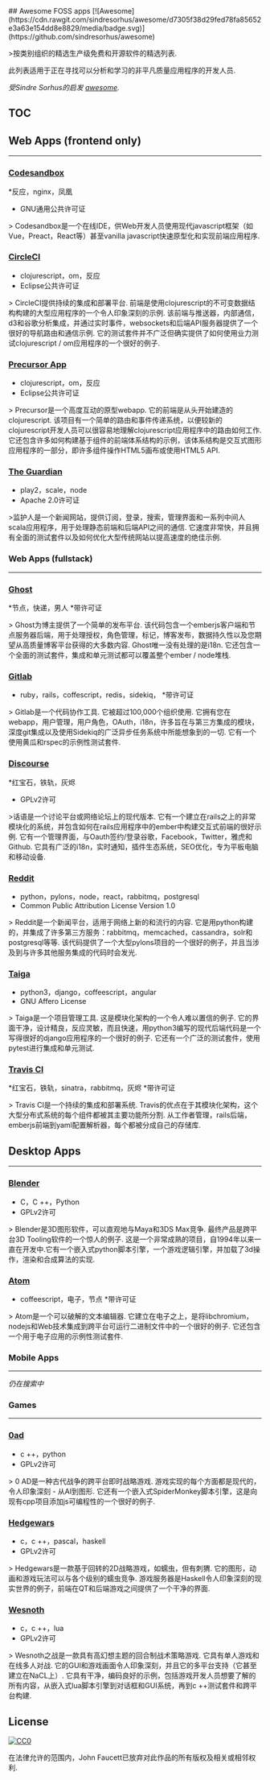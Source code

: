 <div class="github-widget" data-repo="DataDaoDe/awesome-foss-apps"></div>
<script async src="https://pagead2.googlesyndication.com/pagead/js/adsbygoogle.js"></script><ins class="adsbygoogle" style="display:block" data-ad-client="ca-pub-6890694312814945" data-ad-slot="5473692530" data-ad-format="auto"  data-full-width-responsive="true"></ins><script>(adsbygoogle = window.adsbygoogle || []).push({});</script>
## Awesome FOSS apps [![Awesome](https://cdn.rawgit.com/sindresorhus/awesome/d7305f38d29fed78fa85652e3a63e154dd8e8829/media/badge.svg)](https://github.com/sindresorhus/awesome)

&gt;按类别组织的精选生产级免费和开源软件的精选列表.

此列表适用于正在寻找可以分析和学习的非平凡质量应用程序的开发人员.

*受Sindre Sorhus的启发 [awesome](https://github.com/sindresorhus/awesome).*

## TOC



## Web Apps (frontend only)
----

### [Codesandbox](https://github.com/CompuIves/codesandbox-client)

*反应，nginx，凤凰
* GNU通用公共许可证

&gt; Codesandbox是一个在线IDE，供Web开发人员使用现代javascript框架（如Vue，Preact，React等）甚至vanilla javascript快速原型化和实现前端应用程序.  

### [CircleCI](https://github.com/circleci/frontend)

* clojurescript，om，反应
* Eclipse公共许可证

 &gt; CircleCI提供持续的集成和部署平台.  前端是使用clojurescript的不可变数据结构构建的大型应用程序的一个令人印象深刻的示例.  该前端与推送器，内部通信，d3和谷歌分析集成，并通过实时事件，websockets和后端API服务器提供了一个很好的导航路由和通信示例.  它的测试套件并不广泛但确实提供了如何使用业力测试clojurescript / om应用程序的一个很好的例子.

### [Precursor App](https://github.com/PrecursorApp/precursor)

* clojurescript，om，反应
* Eclipse公共许可证

 &gt; Precursor是一个高度互动的原型webapp.  它的前端是从头开始建造的clojurescript.  该项目有一个简单的路由和事件传递系统，以便较新的clojurescript开发人员可以很容易地理解clojurescript应用程序中的路由如何工作.  它还包含许多如何构建基于组件的前端体系结构的示例，该体系结构是交互式图形应用程序的一部分，即许多组件操作HTML5画布或使用HTML5 API. 

### [The Guardian](https://github.com/guardian/frontend)

* play2，scale，node
* Apache 2.0许可证

 &gt;监护人是一个新闻网站，提供订阅，登录，搜索，管理界面和一系列中间人scala应用程序，用于处理静态前端和后端API之间的通信.  它速度非常快，并且拥有全面的测试套件以及如何优化大型传统网站以提高速度的绝佳示例.

### Web Apps (fullstack)
----

### [Ghost](https://github.com/TryGhost/Ghost)

*节点，快递，男人
*带许可证

 &gt; Ghost为博主提供了一个简单的发布平台.  该代码包含一个emberjs客户端和节点服务器后端，用于处理授权，角色管理，标记，博客发布，数据持久性以及您期望从高质量博客平台获得的大多数内容.  Ghost唯一没有处理的是i18n.  它还包含一个全面的测试套件，集成和单元测试都可以覆盖整个ember / node堆栈.

### [Gitlab](https://github.com/gitlabhq/gitlabhq)

* ruby​​，rails，coffescript，redis，sidekiq，
*带许可证

 &gt; Gitlab是一个代码协作工具.  它被超过100,000个组织使用.  它拥有您在webapp，用户管理，用户角色，OAuth，i18n，许多旨在与第三方集成的模块，深度git集成以及使用Sidekiq的广泛异步任务系统中所能想象到的一切.  它有一个使用黄瓜和rspec的示例性测试套件.

### [Discourse](https://github.com/discourse/discourse)

*红宝石，铁轨，灰烬
* GPLv2许可

 &gt;话语是一个讨论平台或网络论坛上的现代版本.  它有一个建立在rails之上的非常模块化的系统，并包含如何在rails应用程序中的ember中构建交互式前端的很好示例.  它有一个管理界面，与Oauth签约/登录谷歌，Facebook，Twitter，雅虎和Github.  它具有广泛的i18n，实时通知，插件生态系统，SEO优化，专为平板电脑和移动设备.

### [Reddit](https://github.com/reddit)

* python，pylons，node，react，rabbitmq，postgresql
* Common Public Attribution License Version 1.0

 &gt; Reddit是一个新闻平台，适用于网络上新的和流行的内容.  它是用python构建的，并集成了许多第三方服务：rabbitmq，memcached，cassandra，solr和postgresql等等.  该代码提供了一个大型pylons项目的一个很好的例子，并且当涉及到与许多其他服务集成的代码时会发光.

### [Taiga](https://github.com/taigaio)

* python3，django，coffeescript，angular
* GNU Affero License

 &gt; Taiga是一个项目管理工具.  这是模块化架构的一个令人难以置信的例子.  它的界面干净，设计精良，反应灵敏，而且快速，用python3编写的现代后端代码是一个写得很好的django应用程序的一个很好的例子.  它还有一个广泛的测试套件，使用pytest进行集成和单元测试.


### [Travis CI](https://github.com/travis-ci)

*红宝石，铁轨，sinatra，rabbitmq，灰烬
*带许可证

 &gt; Travis CI是一个持续的集成和部署系统.  Travis的优点在于其模块化架构，这个大型分布式系统的每个组件都被其主要功能所分割.  从工作者管理，rails后端，emberjs前端到yaml配置解析器，每个都被分成自己的存储库.

## Desktop Apps
----

### [Blender](http://www.blender.org/download/)

* C，C ++，Python
* GPLv2许可

 &gt; Blender是3D图形软件，可以直观地与Maya和3DS Max竞争.  最终产品是跨平台3D Tooling软件的一个惊人的例子.  这是一个非常成熟的项目，自1994年以来一直在开发中.它有一个嵌入式python脚本引擎，一个游戏逻辑引擎，并加载了3d操作，渲染和合成算法的实现.


### [Atom](https://github.com/atom/atom)

* coffeescript，电子，节点
*带许可证

 &gt; Atom是一个可以破解的文本编辑器.  它建立在电子之上，是将libchromium，nodejs和Web技术集成到跨平台可运行二进制文件中的一个很好的例子.  它还包含一个用于电子应用的示例性测试套件.

### Mobile Apps
----

*仍在搜索中*

### Games
----

### [0ad](https://github.com/0ad/0ad)

* c ++，python
* GPLv2许可

 &gt; 0 AD是一种古代战争的跨平台即时战略游戏.  游戏实现的每个方面都是现代的，令人印象深刻 - 从AI到图形.  它还有一个嵌入式SpiderMonkey脚本引擎，这是向现有cpp项目添加js可编程性的一个很好的例子.

### [Hedgewars](https://github.com/hedgewars/hw)

* c，c ++，pascal，haskell
* GPLv2许可

 &gt; Hedgewars是一款基于回转的2D战略游戏，如蠕虫，但有刺猬.  它的图形，动画和游戏玩法可以与各个级别的蠕虫竞争.  游戏服务器是Haskell令人印象深刻的现实世界的例子，前端在QT和后端游戏之间提供了一个干净的界面.

### [Wesnoth](https://github.com/wesnoth/wesnoth)

* c，c ++，lua
* GPLv2许可

 &gt; Wesnoth之战是一款具有高幻想主题的回合制战术策略游戏.  它具有单人游戏和在线多人对战.  它的GUI和游戏画面令人印象深刻，并且它的多平台支持（它甚至建立在NaCL上）.  它具有干净，编码良好的示例，包括游戏开发人员想要了解的所有内容，从嵌入式lua脚本引擎到对话框和GUI系统，再到c ++测试套件和跨平台构建.


## License

[![CC0](http://i.creativecommons.org/p/zero/1.0/88x31.png)](http://creativecommons.org/publicdomain/zero/1.0/)

在法律允许的范围内，John Faucett已放弃对此作品的所有版权及相关或相邻权利.
